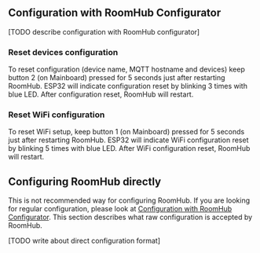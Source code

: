 ## Configuration with RoomHub Configurator

[TODO describe configuration with RoomHub configurator]

### Reset devices configuration
To reset configuration (device name, MQTT hostname and devices) keep button 2 (on Mainboard) pressed for 5 seconds just after restarting RoomHub. ESP32 will indicate configuration reset by blinking 3 times with blue LED.
After configuration reset, RoomHub will restart.


### Reset WiFi configuration
To reset WiFi setup, keep button 1 (on Mainboard) pressed for 5 seconds just after restarting RoomHub. ESP32 will indicate WiFi configuration reset by blinking 5 times with blue LED.
After WiFi configuration reset, RoomHub will restart.


## Configuring RoomHub directly

This is not recommended way for configuring RoomHub. If you are looking for regular configuration, please look at [Configuration with RoomHub Configurator](#configuration-with-roomhub-configurator). This section describes what raw configuration is accepted by RoomHub.

[TODO write about direct configuration format]